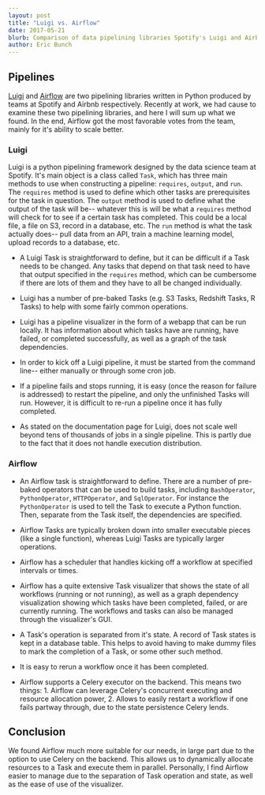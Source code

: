 ```yaml
---
layout: post
title: "Luigi vs. Airflow"
date: 2017-05-21
blurb: Comparison of data pipelining libraries Spotify's Luigi and Airbnb's Airflow.
author: Eric Bunch
---
```






## Pipelines
<a href="http://luigi.readthedocs.io/en/stable/index.html">Luigi</a> and <a href="https://airflow.incubator.apache.org/">Airflow</a> are two pipelining libraries written in Python produced by teams at Spotify and Airbnb respectively. Recently at work, we had cause to examine these two pipelining libraries, and here I will sum up what we found. In the end, Airflow got the most favorable votes from the team, mainly for it's ability to scale better.


### Luigi

Luigi is a python pipelining framework designed by the data science team at Spotify. It's main object is a class called <code>Task</code>, which has three main methods to use when constructing a pipeline: <code>requires</code>, <code>output</code>, and <code>run</code>. The <code>requires</code> method is used to define which other tasks are prerequisites for the task in question. The <code>output</code> method is used to define what the output of the task will be-- whatever this is will be what a <code>requires</code> method will check for to see if a certain task has completed. This could be a local file, a file on S3, record in a database, etc. The <code>run</code> method is what the task actually does-- pull data from an API, train a machine learning model, upload records to a database, etc.




-  A Luigi Task is straightforward to define, but it can be difficult if a Task needs to be changed. Any tasks that depend on that task need to have that output specified in the `requires` method, which can be cumbersome if there are lots of them and they have to all be changed individually.  

- Luigi has a number of pre-baked Tasks $\text{(e.g. S3 Tasks, Redshift Tasks, R Tasks)}$ to help with some fairly common operations.

- Luigi has a pipeline visualizer in the form of a webapp that can be run locally. It has information about which tasks have are running, have failed, or completed successfully, as well as a graph of the task dependencies.

- In order to kick off a Luigi pipeline, it must be started from the command line-- either manually or through some cron job.

- If a pipeline fails and stops running, it is easy $\text{(once the reason for failure is addressed)}$ to restart the pipeline, and only the unfinished Tasks will run. However, it is difficult to re-run a pipeline once it has fully completed.

- As stated on the documentation page for Luigi, does not scale well beyond tens of thousands of jobs in a single pipeline. This is partly due to the fact that it does not handle execution distribution.



### Airflow


- An Airflow task is straightforward to define. There are a number of pre-baked operators that can be used to build tasks, including <code>BashOperator</code>, <code>PythonOperator</code>, <code>HTTPOperator</code>, and <code>SqlOperator</code>. For instance the <code>PythonOperator</code> is used to tell the Task to execute a Python function. Then, separate from the Task itself, the dependencies are specified.

- Airflow Tasks are typically broken down into smaller executable pieces $\text{(like a single function)}$, whereas Luigi Tasks are typically larger operations.

- Airflow has a scheduler that handles kicking off a workflow at specified intervals or times.

- Airflow has a quite extensive Task visualizer that shows the state of all workflows $\text{(running or not running)}$, as well as a graph dependency visualization showing which tasks have been completed, failed, or are currently running. The workflows and tasks can also be managed through the visualizer's GUI.

- A Task's operation is separated from it's state. A record of Task states is kept in a database table. This helps to avoid having to make dummy files to mark the completion of a Task, or some other such method.

- It is easy to rerun a workflow once it has been completed.

- Airflow supports a Celery executor on the backend. This means two things: 1. Airflow can leverage Celery's concurrent executing and resource allocation power, 2. Allows to easily restart a workflow if one fails partway through, due to the state persistence Celery lends.



<h2>Conclusion</h2>

We found Airflow much more suitable for our needs, in large part due to the option to use Celery on the backend. This allows us to dynamically allocate resources to a Task and execute them in parallel. Personally, I find Airflow easier to manage due to the separation of Task operation and state, as well as the ease of use of the visualizer.
